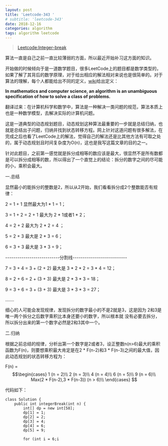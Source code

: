 ```yaml
---
layout: post
title: 'Leetcode-343 '
# subtitle: 'leetcode-343'
date: 2018-12-16
categories: algorithm
tags: algorithm leetcode
---
```


>[Leetcode:Integer-break](https://leetcode-cn.com/problems/integer-break/description/)

算法一直是自己之前一直比较薄弱的方面，所以最近开始补习这方面的知识。

开始做的时候倾向于是一道数学题目，很多LeetCode上的题目都是数学类型的，如果了解了其背后的数学原理，对于给出相应的解法相对来说也是很简单的。对于算法的理解，每个人都能给出不同的定义，[wiki](https://en.wikipedia.org/wiki/Algorithm)给出定义：

**In mathematics and computer science, an algorithm is an unambiguous specification of how to solve a class of problems.**

翻译过来：在计算机科学和数学中，算法是一种解决一类问题的规范，算法本质上也是一种数学模型，去解决实际的计算机问题。


这是一道典型的动态规划题目，动态规划这种算法最重要的一步就是总结归纳，也就是总结出子问题，归纳并找到状态转移方程。网上针对这道问题有很多解法，在完成之后也看了LeetCode上的解法，觉得自己的解法还是比其他方法有可取之处的，属于动态规划且时间复杂度为O(n)，这也是我写这篇文章的目的之一。

针对此题目，之前第一感觉就是拆分成相等的数应该是最大，很显然不是所有数都是可以拆分成相等的数，所以得出了一个直觉上的结论：拆分的数字之间的尽可能的小，乘积会最大。

一.总结

显然最小的能拆分的整数是2，所以从2开始，我们看看拆分成2个整数能否有规律：

2 = 1 + 1  显然最大为1 * 1 = 1；

3 = 1 + 2 = 2 + 1 最大为 2 * 1或者1 * 2；

4 = 2 + 2  最大为 2 * 2 = 4 ；

5 = 2 + 3  最大是 2 * 3 = 6；

6 = 3 + 3 最大是 3 * 3 = 9；

---------------------------分割线---------------------------

7 = 3 + 4 = 3 + (2 + 2)  最大是 3 * 2 * 2 = 3 * 4 = 12；

8 = 2 + 6 = 2 + (3 + 3) 最大是 2 * 3 * 3 = 18；

9 = 3 + 6 = 3 + (3 + 3) 最大是 3 * 3 * 3 = 27；

.......

细心的人可能会发现规律，发现拆分的数字最小的不是2就是3，这是因为 2和3是唯一两个拆分之后数字乘积比本身还要小的数字，所以根本就
没有必要去拆分，所以拆分出来的第一个数字必然是2和3其中一个。

二.归纳

根据之前总结的规律，分析出第一个数字是2或者3，设正整数n(n>6)最大的乘积函数为F(n)，则要想乘积最大肯定是在2 * F(n-2)和3 * F(n-3)之间的最大值，因此动态规划的状态转移方程为：

F(n) = $$\begin{cases}
1 (n = 2)\\
2 (n = 3)\\
4 (n = 4)\\
6 (n = 5)\\
9 (n = 6)\\
Max(2 * F(n-2),3 * F(n-3)) (n > 6)\\
\end{cases}
$$

代码如下：

<pre><code class="language-java">class Solution {
    public int integerBreak(int n) {
        int[] dp = new int[58];
        dp[1] = 1;
        dp[2] = 2;
        dp[3] = 4;
        dp[4] = 6;
        dp[5] = 9;
        
        for (int i = 6;i<n;i++) {
            dp[i] = Math.max(2 * dp[i-2], 3 * dp[i-3]);
        }
        
        return dp[n-1];
    }
}</code></pre>
